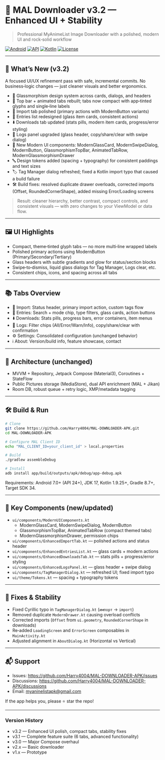 # 📱 MAL Downloader v3.2 — Enhanced UI + Stability

> Professional MyAnimeList Image Downloader with a polished, modern UI and rock‑solid workflow

[![Android](https://img.shields.io/badge/Platform-Android-green.svg)](https://android.com/)
[![API](https://img.shields.io/badge/API-24%2B-brightgreen.svg?style=flat)](https://android-arsenal.com/api?level=24)
[![Kotlin](https://img.shields.io/badge/Language-Kotlin-blue.svg)](https://kotlinlang.org)
[![License](https://img.shields.io/badge/License-MIT-yellow.svg)](LICENSE)

---

## 🚀 What’s New (v3.2)

A focused UI/UX refinement pass with safe, incremental commits. No business‑logic changes — just cleaner visuals and better ergonomics.

- 🧊 Glassmorphism design system across cards, dialogs, and headers
- 🧭 Top bar + animated tabs rebuilt; tabs now compact with app‑tinted glyphs and single‑line labels
- 🍥 Import tab polished (primary actions with ModernButton variants)
- 📂 Entries list redesigned (glass item cards, consistent actions)
- ⬇️ Downloads tab updated (stats pills, modern item cards, progress/error styling)
- 📝 Logs panel upgraded (glass header, copy/share/clear with swipe dialog)
- 🧩 New Modern UI components: ModernGlassCard, ModernSwipeDialog, ModernButton, GlassmorphismTopBar, AnimatedTabRow, ModernGlassmorphismDrawer
- 🔤 Design tokens added (spacing + typography) for consistent paddings and text sizes
- 🏷️ Tag Manager dialog refreshed; fixed a Kotlin import typo that caused a build failure
- 🛠️ Build fixes: resolved duplicate drawer overloads, corrected imports (Offset, RoundedCornerShape), added missing Error/Loading screens

> Result: cleaner hierarchy, better contrast, compact controls, and consistent visuals — with zero changes to your ViewModel or data flow.

---

## 🖼️ UI Highlights

- Compact, theme‑tinted glyph tabs — no more multi‑line wrapped labels
- Polished primary actions using ModernButton (Primary/Secondary/Tertiary)
- Glass headers with subtle gradients and glow for status/section blocks
- Swipe‑to‑dismiss, liquid glass dialogs for Tag Manager, Logs clear, etc.
- Consistent chips, icons, and spacing across all tabs

---

## 📚 Tabs Overview

- 🍥 Import: Status header, primary import action, custom tags flow
- 📂 Entries: Search + mode chip, type filters, glass cards, action buttons
- ⬇️ Downloads: Stats pills, progress bars, error containers, item menus
- 📝 Logs: Filter chips (All/Error/Warn/Info), copy/share/clear with confirmation
- ⚙️ Settings: Consolidated configuration (unchanged behavior)
- ℹ️ About: Version/build info, feature showcase, contact

---

## 🧱 Architecture (unchanged)

- MVVM + Repository, Jetpack Compose (Material3), Coroutines + StateFlow
- Public Pictures storage (MediaStore), dual API enrichment (MAL + Jikan)
- Room DB, robust queue + retry logic, XMP/metadata tagging

---

## 🛠️ Build & Run

```bash
# Clone
git clone https://github.com/Harry4004/MAL-DOWNLOADER-APK.git
cd MAL-DOWNLOADER-APK

# Configure MAL Client ID
echo "MAL_CLIENT_ID=your_client_id" > local.properties

# Build
./gradlew assembleDebug

# Install
adb install app/build/outputs/apk/debug/app-debug.apk
```

Requirements: Android 7.0+ (API 24+), JDK 17, Kotlin 1.9.25+, Gradle 8.7+, Target SDK 34.

---

## 🧩 Key Components (new/updated)

- `ui/components/ModernUIComponents.kt`
  - ModernGlassCard, ModernSwipeDialog, ModernButton
  - GlassmorphismTopBar, AnimatedTabRow (compact themed tabs)
  - ModernGlassmorphismDrawer, permission chips
- `ui/components/EnhancedImportTab.kt` — polished actions and status header
- `ui/components/EnhancedEntriesList.kt` — glass cards + modern actions
- `ui/components/EnhancedDownloadsTab.kt` — stats pills + progress/error styling
- `ui/components/EnhancedLogsPanel.kt` — glass header + swipe dialog
- `ui/components/TagManagerDialog.kt` — refreshed UI; fixed import typo
- `ui/theme/Tokens.kt` — spacing + typography tokens

---

## 🐛 Fixes & Stability

- Fixed Cyrillic typo in `TagManagerDialog.kt` (`импорт` → `import`)
- Removed duplicate `ModernDrawer.kt` causing overload conflicts
- Corrected imports (`Offset` from `ui.geometry`, `RoundedCornerShape` in downloads)
- Re‑added `LoadingScreen` and `ErrorScreen` composables in `MainActivity.kt`
- Adjusted alignment in `AboutDialog.kt` (Horizontal vs Vertical)

---

## 📬 Support

- Issues: https://github.com/Harry4004/MAL-DOWNLOADER-APK/issues
- Discussions: https://github.com/Harry4004/MAL-DOWNLOADER-APK/discussions
- Email: myaninelistapk@gmail.com

If the app helps you, please ⭐ star the repo!

---

### Version History
- v3.2 — Enhanced UI polish, compact tabs, stability fixes
- v3.1 — Complete feature suite (6 tabs, advanced functionality)
- v3.0 — Major Compose overhaul
- v2.x — Basic downloader
- v1.x — Prototype
